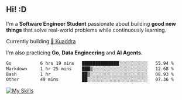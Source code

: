 ## Hi! :D

I'm a **Software Engineer Student** passionate about building **good new things** that solve real-world problems while continuously learning.

Currently building [🎾 Kuaddra](https://kuaddra.com)

I'm also practicing **Go**, **Data Engineering** and **AI Agents**.

<!--START_SECTION:waka-->

```txt
Go           6 hrs 19 mins   ██████████████░░░░░░░░░░░   55.94 %
Markdown     1 hr 25 mins    ███▒░░░░░░░░░░░░░░░░░░░░░   12.68 %
Bash         1 hr            ██▒░░░░░░░░░░░░░░░░░░░░░░   08.93 %
Other        49 mins         ██░░░░░░░░░░░░░░░░░░░░░░░   07.36 %
```

<!--END_SECTION:waka-->
[![My Skills](https://skillicons.dev/icons?i=py,go,java,aws,js,docker,linux)](https://skillicons.dev)
